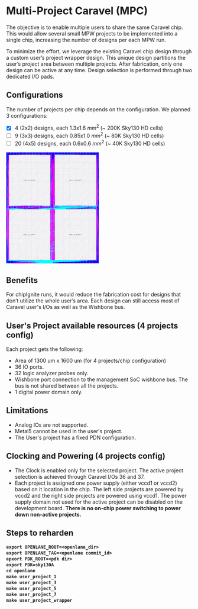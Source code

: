 # Multi-Project Caravel (MPC)
The objective is to enable multiple users to share the same Caravel chip. This would allow several small MPW projects to be implemented into a single chip, increasing the number of designs per each MPW run. 

To minimize the effort, we leverage the existing Caravel chip design through a custom user’s project wrapper design. This unique design partitions the user’s project area between multiple projects. After fabrication, only one design can be active at any time. Design selection is performed through two dedicated I/O pads.

## Configurations
The number of projects per chip depends on the configuration. We planned 3 configurations: 
- [x] 4 (2x2) designs, each 1.3x1.6 $mm^2$ (~ 200K Sky130 HD cells) 
- [ ] 9 (3x3) designs, each 0.85x1.0 $mm^2$ (~ 80K Sky130 HD cells)
- [ ] 20 (4x5) designs, each 0.6x0.6 $mm^2$ (~ 40K Sky130 HD cells)

<img src="docs/mpc-4.jpg"  width="50%" height="50%">

## Benefits
For chipIgnite runs, it would reduce the fabrication cost for designs that don’t utilize the whole user’s area. Each design can still access most of Caravel user's I/Os as well as the Wishbone bus. 

## User's Project available resources (4 projects config)
Each project gets the following:
- Area of 1300 um x 1600 um (for 4 projects/chip configuration)
- 36 IO ports.
- 32 logic analyzer probes only.
- Wishbone port connection to the management SoC wishbone bus. The bus is not shared between all the projects.
- 1 digital power domain only.

## Limitations
- Analog IOs are not supported.
- Metal5 cannot be used in the user's project.
- The User's project has a fixed PDN configuration.

## Clocking and Powering (4 projects config)
- The Clock is enabled only for the selected project. The active project selection is achieved through Caravel I/Os 36 and 37.
- Each project is assigned one power supply (either vccd1 or vccd2) based on it location in the chip. The left side projects are powered by vccd2 and the right side projects are powered using vccd1. The power supply domain not used for the active project can be disabled on the development board. <b>There is no on-chip power switching to power down non-active projects<b>.


## Steps to reharden
```
export OPENLANE_ROOT=<openlane_dir>
export OPENLANE_TAG=<openlane commit_id>
epxort PDK_ROOT=<pdk dir>
export PDK=sky130A
cd openlane
make user_project_1
make user_project_3
make user_project_5
make user_project_7
make user_project_wrapper
```
